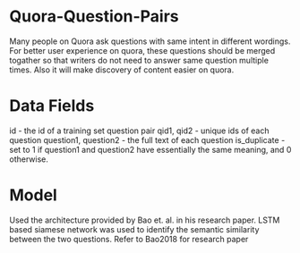 # Quora-Question-Pairs
Many people on Quora ask questions with same intent in different wordings. For better user experience on quora, these questions should be merged togather so that writers do not need to answer same question multiple times. Also it will make discovery of content easier on quora. 

# Data Fields
id - the id of a training set question pair
qid1, qid2 - unique ids of each question
question1, question2 - the full text of each question
is_duplicate - set to 1 if question1 and question2 have essentially the same meaning, and 0 otherwise.

# Model

Used the architecture provided by Bao et. al. in his research paper. LSTM based siamese network was used to identify the semantic similarity between the two questions. Refer to Bao2018 for research paper
